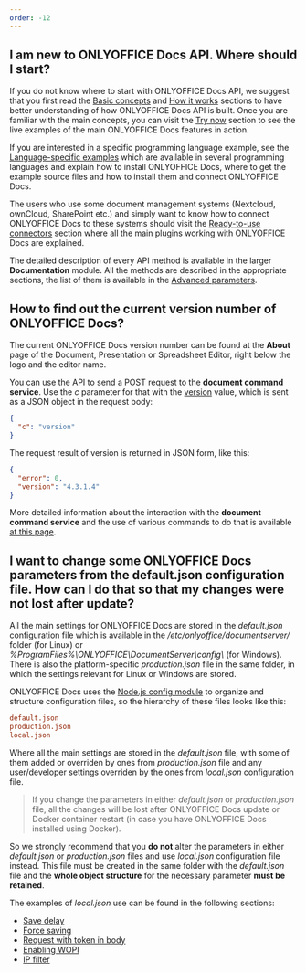 ```yaml
---
order: -12
---
```


## I am new to ONLYOFFICE Docs API. Where should I start?

If you do not know where to start with ONLYOFFICE Docs API, we suggest that you first read the [Basic concepts](../../Get%20Started/Basic%20concepts.md) and [How it works](../../Get%20Started/How%20It%20Works/How%20It%20Works.md) sections to have better understanding of how ONLYOFFICE Docs API is built. Once you are familiar with the main concepts, you can visit the [Try now](../../Get%20Started/Try%20Docs/Try%20Docs.md) section to see the live examples of the main ONLYOFFICE Docs features in action.

If you are interested in a specific programming language example, see the [Language-specific examples](../../Get%20Started/Language-specific%20examples/Language-specific%20examples.md) which are available in several programming languages and explain how to install ONLYOFFICE Docs, where to get the example source files and how to install them and connect ONLYOFFICE Docs.

The users who use some document management systems (Nextcloud, ownCloud, SharePoint etc.) and simply want to know how to connect ONLYOFFICE Docs to these systems should visit the [Ready-to-use connectors](../../Get%20Started/Ready-to-use%20connectors/Ready-to-use%20connectors.md) section where all the main plugins working with ONLYOFFICE Docs are explained.

The detailed description of every API method is available in the larger **Documentation** module. All the methods are described in the appropriate sections, the list of them is available in the [Advanced parameters](../../Usage%20API/Advanced%20parameters.md).

## How to find out the current version number of ONLYOFFICE Docs?

The current ONLYOFFICE Docs version number can be found at the **About** page of the Document, Presentation or Spreadsheet Editor, right below the logo and the editor name.

You can use the API to send a POST request to the ****document command service****. Use the *c* parameter for that with the [version](../../Additional%20API/Command%20service/version.md) value, which is sent as a JSON object in the request body:

  ``` json
  {
    "c": "version"
  }
  ```

The request result of version is returned in JSON form, like this:

  ``` json
  {
    "error": 0,
    "version": "4.3.1.4"
  }
  ```

More detailed information about the interaction with the **document command service** and the use of various commands to do that is available [at this page](../../Additional%20API/Command%20service/Command%20service.md).

## I want to change some ONLYOFFICE Docs parameters from the default.json configuration file. How can I do that so that my changes were not lost after update?

All the main settings for ONLYOFFICE Docs are stored in the *default.json* configuration file which is available in the */etc/onlyoffice/documentserver/* folder (for Linux) or *%ProgramFiles%\ONLYOFFICE\DocumentServer\config\\* (for Windows). There is also the platform-specific *production.json* file in the same folder, in which the settings relevant for Linux or Windows are stored.

ONLYOFFICE Docs uses the [Node.js config module](https://www.npmjs.com/package/config) to organize and structure configuration files, so the hierarchy of these files looks like this:

  ``` ini
  default.json
  production.json
  local.json
  ```

Where all the main settings are stored in the *default.json* file, with some of them added or overriden by ones from *production.json* file and any user/developer settings overriden by the ones from *local.json* configuration file.

> If you change the parameters in either *default.json* or *production.json* file, all the changes will be lost after ONLYOFFICE Docs update or Docker container restart (in case you have ONLYOFFICE Docs installed using Docker).

So we strongly recommend that you **do not** alter the parameters in either *default.json* or *production.json* files and use *local.json* configuration file instead. This file must be created in the same folder with the *default.json* file and the **whole object structure** for the necessary parameter **must be retained**.

The examples of *local.json* use can be found in the following sections:

- [Save delay](../../Get%20Started/How%20It%20Works/Saving%20file.md#save-delay)
- [Force saving](../../Get%20Started/How%20It%20Works/Saving%20file.md#force-saving)
- [Request with token in body](../../Additional%20API/Signature/Request/Token%20in%20body.md)
- [Enabling WOPI](../../Using%20WOPI/Overview.md#enabling-wopi)
- [IP filter](../../Using%20WOPI/Overview.md#ip-filter)
